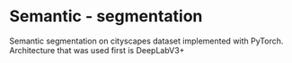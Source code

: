 # Semantic - segmentation
Semantic segmentation on cityscapes dataset implemented with PyTorch. 
Architecture that was used first is DeepLabV3+

